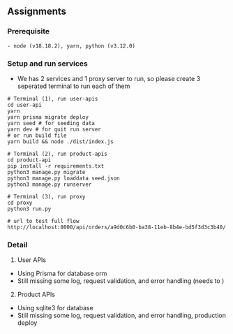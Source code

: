 ## Assignments

### Prerequisite

```
- node (v18.18.2), yarn, python (v3.12.0)
```


### Setup and run services

- We has 2 services and 1 proxy server to run, so please create 3 seperated terminal to run each of them

```
# Terminal (1), run user-apis
cd user-api
yarn
yarn prisma migrate deploy
yarn seed # for seeding data
yarn dev # for quit run server
# or run build file
yarn build && node ./dist/index.js 
```

```
# Terminal (2), run product-apis
cd product-api
pip install -r requirements.txt
python3 manage.py migrate
python3 manage.py loaddata seed.json
python3 manage.py runserver
```

```
# Terminal (3), run proxy
cd proxy
python3 run.py
```

```
# url to test full flow
http://localhost:8000/api/orders/a9d0c6b0-ba38-11eb-8b4e-bd5f3d3c3b40/
```

### Detail

1. User APIs
  - Using Prisma for database orm
  - Still missing some log, request validation, and error handling (needs to )


2. Product APIs
  - Using sqlite3 for database
  - Still missing some log, request validation, and error handling, production deploy
